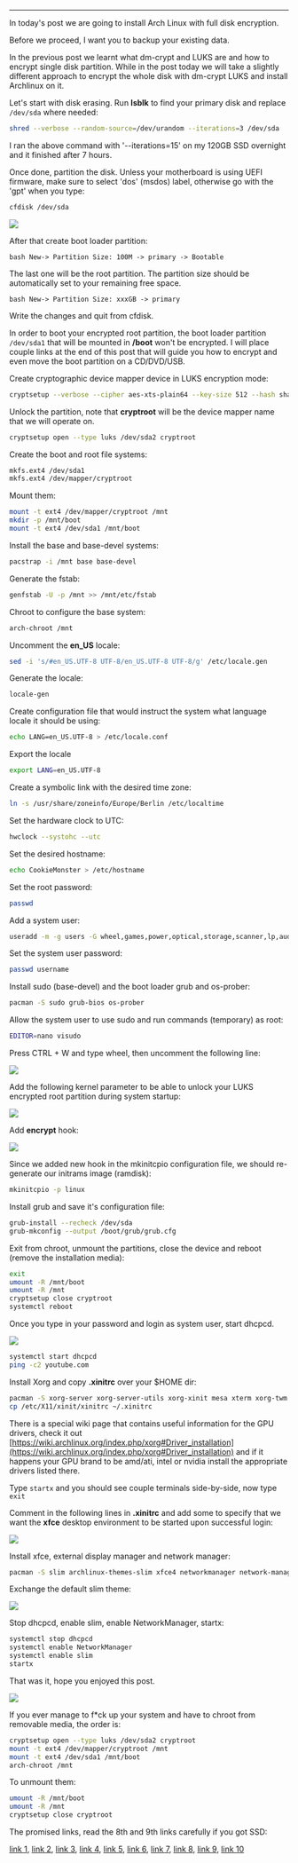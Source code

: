 
---

In today's post we are going to install Arch Linux with full disk encryption.

Before we proceed, I want you to backup your existing data.

In the previous post we learnt what dm-crypt and LUKS are and how to encrypt single disk partition. While in the post today we will take a slightly different approach to encrypt the whole disk with dm-crypt LUKS and install Archlinux on it.

Let's start with disk erasing. Run **lsblk** to find your primary disk and replace `/dev/sda` where needed:

```bash
shred --verbose --random-source=/dev/urandom --iterations=3 /dev/sda
```

I ran the above command with '--iterations=15' on my 120GB SSD overnight and it finished after 7 hours.

Once done, partition the disk. Unless your motherboard is using UEFI firmware, make sure to select 'dos' (msdos) label, otherwise go with the 'gpt' when you type:

```bash
cfdisk /dev/sda
```

![]({|img|}/archlinux-luks/dos-label.png)

After that create boot loader partition:

```bash New-> Partition Size: 100M -> primary -> Bootable```

The last one will be the root partition. The partition size should be automatically set to your remaining free space.

```bash New-> Partition Size: xxxGB -> primary```

Write the changes and quit from cfdisk.

In order to boot your encrypted root partition, the boot loader partition `/dev/sda1` that will be mounted in **/boot** won't be encrypted. I will place couple links at the end of this post that will guide you how to encrypt and even move the boot partition on a CD/DVD/USB.

Create cryptographic device mapper device in LUKS encryption mode:

```bash
cryptsetup --verbose --cipher aes-xts-plain64 --key-size 512 --hash sha512 --iter-time 5000 --use-random luksFormat /dev/sda2
```

Unlock the partition, note that **cryptroot** will be the device mapper name that we will operate on.

```bash
cryptsetup open --type luks /dev/sda2 cryptroot
```

Create the boot and root file systems:

```bash
mkfs.ext4 /dev/sda1
mkfs.ext4 /dev/mapper/cryptroot
```

Mount them:

```bash
mount -t ext4 /dev/mapper/cryptroot /mnt
mkdir -p /mnt/boot
mount -t ext4 /dev/sda1 /mnt/boot
```

Install the base and base-devel systems:

```bash
pacstrap -i /mnt base base-devel
```

Generate the fstab:

```bash
genfstab -U -p /mnt >> /mnt/etc/fstab
```

Chroot to configure the base system:

```bash
arch-chroot /mnt
```

Uncomment the **en_US** locale:

```bash
sed -i 's/#en_US.UTF-8 UTF-8/en_US.UTF-8 UTF-8/g' /etc/locale.gen
```

Generate the locale:

```bash 
locale-gen
```

Create configuration file that would instruct the system what language locale it should be using:

```bash
echo LANG=en_US.UTF-8 > /etc/locale.conf
```

Export the locale

```bash
export LANG=en_US.UTF-8
```

Create a symbolic link with the desired time zone:

```bash
ln -s /usr/share/zoneinfo/Europe/Berlin /etc/localtime
```

Set the hardware clock to UTC:

```bash 
hwclock --systohc --utc
```

Set the desired hostname:

```bash
echo CookieMonster > /etc/hostname
```

Set the root password:

```bash 
passwd
```

Add a system user:

```bash 
useradd -m -g users -G wheel,games,power,optical,storage,scanner,lp,audio,video -s /bin/bash username
```

Set the system user password:

```bash 
passwd username
```

Install sudo (base-devel) and the boot loader grub and os-prober:

```bash 
pacman -S sudo grub-bios os-prober
```

Allow the system user to use sudo and run commands (temporary) as root:

```bash 
EDITOR=nano visudo
```

Press CTRL + W and type wheel, then uncomment the following line:

![]({|img|}/archlinux/9.png)

Add the following kernel parameter to be able to unlock your LUKS encrypted root partition during system startup:

![]({|img|}/archlinux-luks/kern-param.png)

Add **encrypt** hook:

![]({|img|}/archlinux-luks/mkinitcpio-hook.png)

Since we added new hook in the mkinitcpio configuration file, we should re-generate our initrams image (ramdisk):

```bash 
mkinitcpio -p linux
```

Install grub and save it's configuration file:

```bash
grub-install --recheck /dev/sda
grub-mkconfig --output /boot/grub/grub.cfg
```

Exit from chroot, unmount the partitions, close the device and reboot (remove the installation media):

```bash
exit
umount -R /mnt/boot
umount -R /mnt
cryptsetup close cryptroot
systemctl reboot
```

Once you type in your password and login as system user, start dhcpcd.

![]({|img|}/archlinux-luks/unlock-root.png)

```bash
systemctl start dhcpcd
ping -c2 youtube.com
```

Install Xorg and copy **.xinitrc** over your $HOME dir:

```bash 
pacman -S xorg-server xorg-server-utils xorg-xinit mesa xterm xorg-twm xorg-xclock
cp /etc/X11/xinit/xinitrc ~/.xinitrc
```

There is a special wiki page that contains useful information for the GPU drivers, check it out [https://wiki.archlinux.org/index.php/xorg#Driver_installation](https://wiki.archlinux.org/index.php/xorg#Driver_installation) and if it happens your GPU brand to be amd/ati, intel or nvidia install the appropriate drivers listed there.

Type `startx` and you should see couple terminals side-by-side, now type `exit`

Comment in the following lines in **.xinitrc** and add some to specify that we want the **xfce** desktop environment to be started upon successful login:

![]({|img|}/archlinux-luks/add-xfce-session.png)

Install xfce, external display manager and network manager:

```bash 
pacman -S slim archlinux-themes-slim xfce4 networkmanager network-manager-applet
```

Exchange the default slim theme:

![]({|img|}/archlinux-luks/slim-theme.png)

Stop dhcpcd, enable slim, enable NetworkManager, startx:

```bash
systemctl stop dhcpcd
systemctl enable NetworkManager
systemctl enable slim
startx
```

That was it, hope you enjoyed this post.

![]({|img|}/archlinux-luks/xfce-final-result.png)

If you ever manage to f*ck up your system and have to chroot from removable media, the order is:

```bash
cryptsetup open --type luks /dev/sda2 cryptroot
mount -t ext4 /dev/mapper/cryptroot /mnt
mount -t ext4 /dev/sda1 /mnt/boot
arch-chroot /mnt
```

To unmount them:

```bash
umount -R /mnt/boot
umount -R /mnt
cryptsetup close cryptroot
```

The promised links, read the 8th and 9th links carefully if you got SSD:

[link 1](http://crunchbang.org/forums/viewtopic.php?id=24722), [link 2](https://bbs.archlinux.org/viewtopic.php?pid=943338), [link 3](https://wiki.archlinux.org/index.php/Dm-crypt/Device_encryption), [link 4](https://wiki.archlinux.org/index.php/Dm-crypt), [link 5](https://wiki.gentoo.org/wiki/DM-Crypt_LUKS), [link 6](https://wiki.gentoo.org/wiki/Dm-crypt), [link 7](https://help.ubuntu.com/community/EncryptedFilesystemHowto), [link 8](https://wiki.archlinux.org/index.php/Solid_State_Drives#Enable_TRIM_for_dm-crypt), [link 9](http://thunk.org/tytso/blog/2009/03/01/ssds-journaling-and-noatimerelatime/), [link 10](https://gitlab.com/cryptsetup/cryptsetup/wikis/FrequentlyAskedQuestions)
